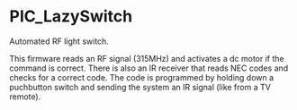 # PIC_LazySwitch
Automated RF light switch.

This firmware reads an RF signal (315MHz) and activates a dc motor if the command is correct. There is also an IR receiver
that reads NEC codes and checks for a correct code. The code is programmed by holding down a puchbutton switch and sending
the system an IR signal (like from a TV remote).

